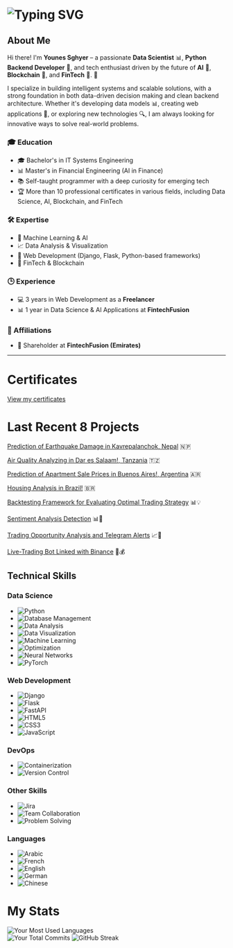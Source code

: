 # ![Typing SVG](https://readme-typing-svg.herokuapp.com?center=true&vCenter=true&size=30&width=650&height=50&lines=Welcome,+I'm+Younes!+👋;I'm+a+Data+Scientist+📊;I'm+a+Web+Developer+🐍)

## About Me

Hi there! I'm **Younes Sghyer** – a passionate **Data Scientist** 📊, **Python Backend Developer** 🐍, and tech enthusiast driven by the future of **AI** 🤖, **Blockchain** 🔗, and **FinTech** 💸. 🚀

I specialize in building intelligent systems and scalable solutions, with a strong foundation in both data-driven decision making and clean backend architecture. Whether it's developing data models 📊, creating web applications 🐍, or exploring new technologies 🔍, I am always looking for innovative ways to solve real-world problems.

### 🎓 Education
- 🎓 Bachelor's in IT Systems Engineering  
- 📊 Master's in Financial Engineering (AI in Finance)  
- 📚 Self-taught programmer with a deep curiosity for emerging tech  
- 🏆 More than 10 professional certificates in various fields, including Data Science, AI, Blockchain, and FinTech

### 🛠️ Expertise
- 🤖 Machine Learning & AI  
- 📈 Data Analysis & Visualization  
- 🐍 Web Development (Django, Flask, Python-based frameworks)  
- 💸 FinTech & Blockchain  

### 🕒 Experience
- 💻 3 years in Web Development as a **Freelancer**  
- 📊 1 year in Data Science & AI Applications at **FintechFusion**  

### 🤝 Affiliations
- 🏢 Shareholder at **FintechFusion (Emirates)**

---


# Certificates
[View my certificates](https://github.com/Younes202/Software-Devloper-Younes/tree/master/Certificates)


# Last Recent 8 Projects

[Prediction of Earthquake Damage in Kavrepalanchok, Nepal](https://github.com/Younes202/Predict-Earthquake-Damage-in-Kavrepalanchok) 🇳🇵

[Air Quality Analyzing in Dar es Salaam!, Tanzania](https://github.com/Younes202/Air-Quality-Analyzing-in-Dar-es-Salaam-) 🇹🇿

[Prediction of Apartment Sale Prices in Buenos Aires!, Argentina](https://github.com/Younes202/Apartment-Sales-in-Buenos-Aires) 🇦🇷

[Housing Analysis in Brazil!](https://github.com/Younes202/Housing-Analysis-in-Brazil) 🇧🇷

[Backtesting Framework for Evaluating Optimal Trading Strategy](https://github.com/Younes202/Backtester-Framework)  📊💡

[Sentiment Analysis Detection](https://github.com/Younes202/Sentiment-Analysis) 📊💬

[Trading Opportunity Analysis and Telegram Alerts](https://github.com/Younes202/TelegramBot-Alerts-Decision) 📈📲

[Live-Trading Bot Linked with Binance](https://github.com/Younes202/LiveTradingBot) 🚀💰

## Technical Skills

### Data Science
- ![Python](https://img.shields.io/badge/Python-3776AB.svg?style=for-the-badge&logo=Python&logoColor=white)
- ![Database Management](https://img.shields.io/badge/Database%20Management-003B57.svg?style=for-the-badge&logo=PostgreSQL&logoColor=white)
- ![Data Analysis](https://img.shields.io/badge/Data%20Analysis-1F425F.svg?style=for-the-badge)
- ![Data Visualization](https://img.shields.io/badge/Data%20Visualization-9ACD32.svg?style=for-the-badge&logo=Tableau&logoColor=white)
- ![Machine Learning](https://img.shields.io/badge/Machine%20Learning-FFA500.svg?style=for-the-badge&logo=TensorFlow&logoColor=white)
- ![Optimization](https://img.shields.io/badge/Optimization-FFD700.svg?style=for-the-badge)
- ![Neural Networks](https://img.shields.io/badge/Neural%20Networks-4B0082.svg?style=for-the-badge&logo=Keras&logoColor=white)
- ![PyTorch](https://img.shields.io/badge/PyTorch-EE4C2C.svg?style=for-the-badge&logo=PyTorch&logoColor=white)

### Web Development
- ![Django](https://img.shields.io/badge/Django-092E20.svg?style=for-the-badge&logo=Django&logoColor=white)
- ![Flask](https://img.shields.io/badge/Flask-000000.svg?style=for-the-badge&logo=Flask&logoColor=white)
- ![FastAPI](https://img.shields.io/badge/FastAPI-009688.svg?style=for-the-badge&logo=FastAPI&logoColor=white)
- ![HTML5](https://img.shields.io/badge/HTML5-E34F26.svg?style=for-the-badge&logo=HTML5&logoColor=white)
- ![CSS3](https://img.shields.io/badge/CSS3-1572B6.svg?style=for-the-badge&logo=CSS3&logoColor=white)
- ![JavaScript](https://img.shields.io/badge/JavaScript-F7DF1E.svg?style=for-the-badge&logo=JavaScript&logoColor=black)

### DevOps
- ![Containerization](https://img.shields.io/badge/Containerization-2496ED.svg?style=for-the-badge&logo=Docker&logoColor=white)
- ![Version Control](https://img.shields.io/badge/Version%20Control-181717.svg?style=for-the-badge&logo=GitHub&logoColor=white)

### Other Skills
- ![Jira](https://img.shields.io/badge/Jira-0052CC.svg?style=for-the-badge&logo=Jira&logoColor=white)
- ![Team Collaboration](https://img.shields.io/badge/Team%20Collaboration-FF6347.svg?style=for-the-badge&logo=Microsoft%20Teams&logoColor=white)
- ![Problem Solving](https://img.shields.io/badge/Problem%20Solving-FF4500.svg?style=for-the-badge&logo=Wolfram%20Mathematica&logoColor=white)

### Languages
- ![Arabic](https://img.shields.io/badge/Arabic-Native-5C33FF.svg?style=flat-square&logo=Arabic&logoColor=white)
- ![French](https://img.shields.io/badge/French-Proficient-0078D4.svg?style=flat-square&logo=French&logoColor=white)
- ![English](https://img.shields.io/badge/English-Proficient-217346.svg?style=flat-square&logo=English&logoColor=white)
- ![German](https://img.shields.io/badge/German-Basic-FFD700.svg?style=flat-square&logo=German&logoColor=black)
- ![Chinese](https://img.shields.io/badge/Chinese-Basic-FFD700.svg?style=flat-square&logo=Chinese&logoColor=black)



# My Stats

<div>
  <!-- Most Used Languages in the center -->
  <img src="https://github-readme-stats.vercel.app/api/top-langs/?username=Younes202&layout=compact&theme=algolia&hide=html&langs_count=10&width=500&height=150" alt="Your Most Used Languages"/>
</div>

<div>
  <!-- Total Commits, GitHub Stars, and Contributions on the same line -->
  <img src="https://github-readme-stats.vercel.app/api?username=Younes202&show_icons=true&count_private=true&theme=algolia&hide=stars,prs,issues,contribs&width=500&height=350" alt="Your Total Commits"/>
  <img src="https://github-readme-streak-stats.herokuapp.com/?user=Younes202&theme=algolia&hide_border=true&width=500&height=150" alt="GitHub Streak"/>
</div>


